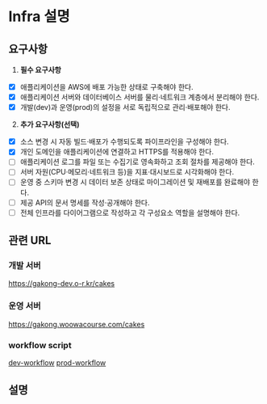 # Infra 설명

## 요구사항
1. **필수 요구사항**
- [x] 애플리케이션을 AWS에 배포 가능한 상태로 구축해야 한다.
- [x] 애플리케이션 서버와 데이터베이스 서버를 물리·네트워크 계층에서 분리해야 한다.
- [x] 개발(dev)과 운영(prod)의 설정을 서로 독립적으로 관리·배포해야 한다.
2. **추가 요구사항(선택)**
- [x] 소스 변경 시 자동 빌드·배포가 수행되도록 파이프라인을 구성해야 한다.
- [x] 개인 도메인을 애플리케이션에 연결하고 HTTPS를 적용해야 한다.
- [ ] 애플리케이션 로그를 파일 또는 수집기로 영속화하고 조회 절차를 제공해야 한다.
- [ ] 서버 자원(CPU·메모리·네트워크 등)을 지표·대시보드로 시각화해야 한다.
- [ ] 운영 중 스키마 변경 시 데이터 보존 상태로 마이그레이션 및 재배포를 완료해야 한다.
- [ ] 제공 API의 문서 명세를 작성·공개해야 한다.
- [ ] 전체 인프라를 다이어그램으로 작성하고 각 구성요소 역할을 설명해야 한다.

## 관련 URL
### 개발 서버
https://gakong-dev.o-r.kr/cakes

### 운영 서버
https://gakong.woowacourse.com/cakes

### workflow script
[dev-workflow](https://github.com/gabean13/lv3-final-mission/blob/my-feature/.github/workflows/dev-cicd-workflow.yml)
[prod-workflow](https://github.com/gabean13/lv3-final-mission/blob/my-feature/.github/workflows/prod-cicd-workflow.yml)


## 설명
